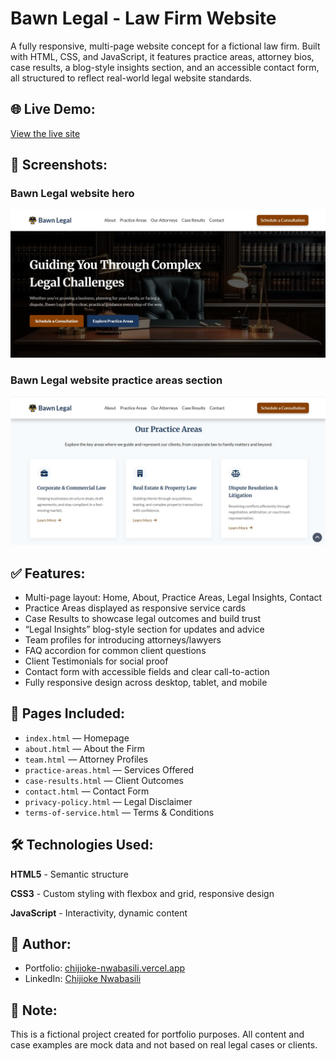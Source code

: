 # Bawn Legal - Law Firm Website

A fully responsive, multi-page website concept for a fictional law firm. Built with HTML, CSS, and JavaScript, it features practice areas, attorney bios, case results, a blog-style insights section, and an accessible contact form, all structured to reflect real-world legal website standards.

## 🌐 Live Demo:

[View the live site](https://bawnlegal.vercel.app)

## 📸 Screenshots:

### Bawn Legal website hero
![Bawn Legal website hero](screenshots/bawn-legal-website-project-hero.jpg)

### Bawn Legal website practice areas section
![Bawn Legal website practice areas section](screenshots/bawn-legal-website-project-practice-areas-section.jpg)

## ✅ Features:

- Multi-page layout: Home, About, Practice Areas, Legal Insights, Contact
- Practice Areas displayed as responsive service cards
- Case Results to showcase legal outcomes and build trust
- “Legal Insights” blog-style section for updates and advice
- Team profiles for introducing attorneys/lawyers
- FAQ accordion for common client questions
- Client Testimonials for social proof
- Contact form with accessible fields and clear call-to-action
- Fully responsive design across desktop, tablet, and mobile

## 📁 Pages Included:

- `index.html` — Homepage
- `about.html` — About the Firm
- `team.html` — Attorney Profiles
- `practice-areas.html` — Services Offered
- `case-results.html` — Client Outcomes
- `contact.html` — Contact Form
- `privacy-policy.html` — Legal Disclaimer
- `terms-of-service.html` — Terms & Conditions

## 🛠 Technologies Used:

**HTML5** - Semantic structure

**CSS3** - Custom styling with flexbox and grid, responsive design

**JavaScript** - Interactivity, dynamic content

## 👤 Author:

- Portfolio: [chijioke-nwabasili.vercel.app](https://chijioke-nwabasili.vercel.app)
- LinkedIn: [Chijioke Nwabasili](https://linkedin.com/in/chijioke-nwabasili)

## 📌 Note:

This is a fictional project created for portfolio purposes. All content and case examples are mock data and not based on real legal cases or clients.


